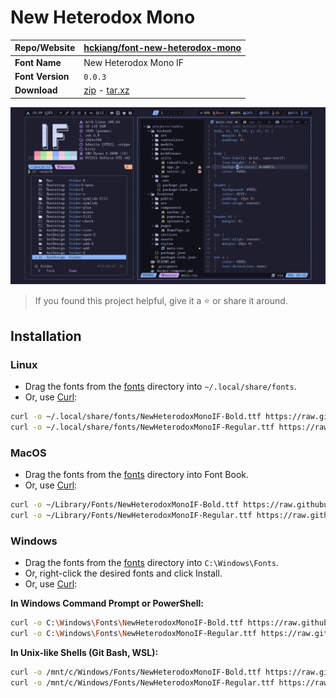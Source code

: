 <!-- SHORTCUT REFERENCE LINKS -->

[zip]: https://github.com/iconicFonts/if/releases/download/v1.1.0/New_Heterodox_Mono.zip
[tar]: https://github.com/iconicFonts/if/releases/download/v1.1.0/New_Heterodox_Mono.tar.gz
[url]: https://github.com/hckiang/font-new-heterodox-mono

# New Heterodox Mono

| Repo/Website     | [hckiang/font-new-heterodox-mono][url] |
| :--------------- | :------------------------------------- |
| **Font Name**    | New Heterodox Mono IF                  |
| **Font Version** | `0.0.3`                                |
| **Download**     | [zip][zip] - [tar.xz][tar]             |

![Font preview](preview.png)

> If you found this project helpful, give it a :star: or share it around.

## Installation

### Linux

- Drag the fonts from the [fonts](fonts) directory into `~/.local/share/fonts`.
- Or, use [Curl](https://github.com/curl/curl):

```sh
curl -o ~/.local/share/fonts/NewHeterodoxMonoIF-Bold.ttf https://raw.githubusercontent.com/iconicFonts/if/main/fonts/patched/New_Heterodox_Mono/fonts/NewHeterodoxMonoIF-Bold.ttf
curl -o ~/.local/share/fonts/NewHeterodoxMonoIF-Regular.ttf https://raw.githubusercontent.com/iconicFonts/if/main/fonts/patched/New_Heterodox_Mono/fonts/NewHeterodoxMonoIF-Regular.ttf
```

### MacOS

- Drag the fonts from the [fonts](fonts) directory into Font Book.
- Or, use [Curl](https://github.com/curl/curl):

```sh
curl -o ~/Library/Fonts/NewHeterodoxMonoIF-Bold.ttf https://raw.githubusercontent.com/iconicFonts/if/main/fonts/patched/New_Heterodox_Mono/fonts/NewHeterodoxMonoIF-Bold.ttf
curl -o ~/Library/Fonts/NewHeterodoxMonoIF-Regular.ttf https://raw.githubusercontent.com/iconicFonts/if/main/fonts/patched/New_Heterodox_Mono/fonts/NewHeterodoxMonoIF-Regular.ttf
```

### Windows

- Drag the fonts from the [fonts](fonts) directory into `C:\Windows\Fonts`.
- Or, right-click the desired fonts and click Install.
- Or, use [Curl](https://github.com/curl/curl):

**In Windows Command Prompt or PowerShell:**

```sh
curl -o C:\Windows\Fonts\NewHeterodoxMonoIF-Bold.ttf https://raw.githubusercontent.com/iconicFonts/if/main/fonts/patched/New_Heterodox_Mono/fonts/NewHeterodoxMonoIF-Bold.ttf
curl -o C:\Windows\Fonts\NewHeterodoxMonoIF-Regular.ttf https://raw.githubusercontent.com/iconicFonts/if/main/fonts/patched/New_Heterodox_Mono/fonts/NewHeterodoxMonoIF-Regular.ttf
```

**In Unix-like Shells (Git Bash, WSL):**

```sh
curl -o /mnt/c/Windows/Fonts/NewHeterodoxMonoIF-Bold.ttf https://raw.githubusercontent.com/iconicFonts/if/main/fonts/patched/New_Heterodox_Mono/fonts/NewHeterodoxMonoIF-Bold.ttf
curl -o /mnt/c/Windows/Fonts/NewHeterodoxMonoIF-Regular.ttf https://raw.githubusercontent.com/iconicFonts/if/main/fonts/patched/New_Heterodox_Mono/fonts/NewHeterodoxMonoIF-Regular.ttf
```
